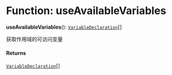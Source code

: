 # Function: useAvailableVariables

**useAvailableVariables**(): [`VariableDeclaration`](/auto-docs/variable-core/classes/VariableDeclaration.md)\[]

获取作用域的可访问变量

#### Returns

[`VariableDeclaration`](/auto-docs/variable-core/classes/VariableDeclaration.md)\[]

